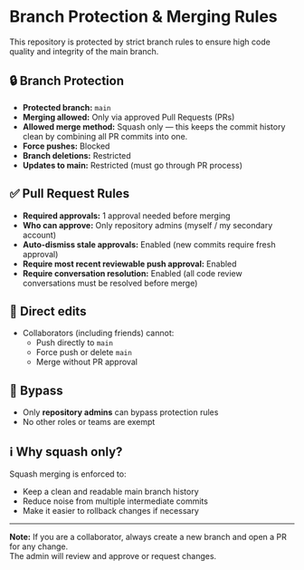 # Branch Protection & Merging Rules

This repository is protected by strict branch rules to ensure high code quality and integrity of the main branch.

## 🔒 Branch Protection

- **Protected branch:** `main`
- **Merging allowed:** Only via approved Pull Requests (PRs)
- **Allowed merge method:** Squash only — this keeps the commit history clean by combining all PR commits into one.
- **Force pushes:** Blocked
- **Branch deletions:** Restricted
- **Updates to main:** Restricted (must go through PR process)

## ✅ Pull Request Rules

- **Required approvals:** 1 approval needed before merging
- **Who can approve:** Only repository admins (myself / my secondary account)
- **Auto-dismiss stale approvals:** Enabled (new commits require fresh approval)
- **Require most recent reviewable push approval:** Enabled
- **Require conversation resolution:** Enabled (all code review conversations must be resolved before merge)

## 🚫 Direct edits

- Collaborators (including friends) cannot:
  - Push directly to `main`
  - Force push or delete `main`
  - Merge without PR approval

## 🔑 Bypass

- Only **repository admins** can bypass protection rules
- No other roles or teams are exempt

## ℹ Why squash only?

Squash merging is enforced to:
- Keep a clean and readable main branch history
- Reduce noise from multiple intermediate commits
- Make it easier to rollback changes if necessary

---

**Note:** If you are a collaborator, always create a new branch and open a PR for any change.  
The admin will review and approve or request changes.
